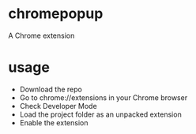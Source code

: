 # chromepopup
A Chrome extension

# usage
- Download the repo
- Go to chrome://extensions in your Chrome browser
- Check Developer Mode
- Load the project folder as an unpacked extension
- Enable the extension

